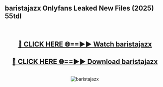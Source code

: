 <h2>baristajazx Onlyfans Leaked New Files (2025) 55tdl</h2>
<br>
<div align="center">
<h2><a href="https://mediafiles.top/baristajazx&ref=git" rel="nofollow">🔴 CLICK HERE 🌐==►► Watch baristajazx</a></h2>
<h2><a href="https://mediafiles.top/baristajazx&ref=git" rel="nofollow">🔴 CLICK HERE 🌐==►► Download baristajazx</a></h2>
<br>
<a href="https://mediafiles.top/baristajazx&ref=git" rel="nofollow" data-target="animated-image.originalLink"><img src="https://i.ibb.co.com/xMMVF88/686577567.gif" alt="baristajazx" style="max-width: 100%; display: inline-block;" data-target="animated-image.originalImage"></a>
</div>
<br>
<br>